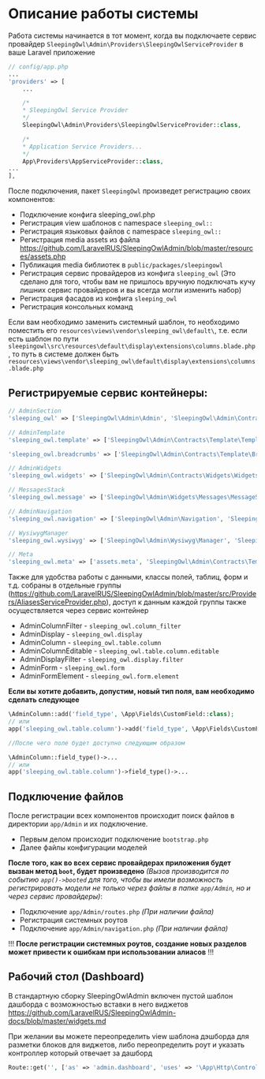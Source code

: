 # Описание работы системы

Работа системы начинается в тот момент, когда вы подключаете сервис провайдер `SleepingOwl\Admin\Providers\SleepingOwlServiceProvider` в ваше Laravel приложение

```php
// config/app.php
...
'providers' => [
    ...

    /*
    * SleepingOwl Service Provider
    */
    SleepingOwl\Admin\Providers\SleepingOwlServiceProvider::class,

    /*
    * Application Service Providers...
    */
    App\Providers\AppServiceProvider::class,
...
],
```

После подключения, пакет `SleepingOwl` произведет регистрацию своих компонентов:

- Подключение конфига sleeping_owl.php
- Регистрация view шаблонов c namespace `sleeping_owl::`
- Регистрация языковых файлов с namespace `sleeping_owl::`
- Регистрация media assets из файла https://github.com/LaravelRUS/SleepingOwlAdmin/blob/master/resources/assets.php
- Публикация media библиотек в `public/packages/sleepingowl`
- Регистрация сервис провайдеров из конфига `sleeping_owl` (Это сделано для того, чтобы вам не пришлось вручную
подключать кучу лишних сервис провайдеров и вы всегда могли изменить набор)
- Регистрация фасадов из конфига `sleeping_owl`
- Регистрация консольных команд

Если вам необходимо заменить системный шаблон, то необходимо поместить его `resources\views\vendor\sleeping_owl\default\`, т.е.
если есть шаблон по пути `sleepingowl\src\resources\default\display\extensions\columns.blade.php`, то путь в системе должен быть
`resources\views\vendor\sleeping_owl\default\display\extensions\columns.blade.php`

## Регистрируемые сервис контейнеры:

```php
// AdminSection
'sleeping_owl' => ['SleepingOwl\Admin\Admin', 'SleepingOwl\Admin\Contracts\AdminInterface']

// AdminTemplate
'sleeping_owl.template' => ['SleepingOwl\Admin\Contracts\Template\TemplateInterface']

'sleeping_owl.breadcrumbs' => ['SleepingOwl\Admin\Contracts\Template\Breadcrumbs']

// AdminWidgets
'sleeping_owl.widgets' => ['SleepingOwl\Admin\Contracts\Widgets\WidgetsRegistryInterface', 'SleepingOwl\Admin\Widgets\WidgetsRegistry']

// MessagesStack
'sleeping_owl.message' => ['SleepingOwl\Admin\Widgets\Messages\MessageStack']

// AdminNavigation
'sleeping_owl.navigation' => ['SleepingOwl\Admin\Navigation', 'SleepingOwl\Admin\Contracts\Navigation\NavigationInterface']

// WysiwygManager
'sleeping_owl.wysiwyg' => ['SleepingOwl\Admin\Wysiwyg\Manager', 'SleepingOwl\Admin\Contracts\Wysiwyg\WysiwygMangerInterface']

// Meta
'sleeping_owl.meta' => ['assets.meta', 'SleepingOwl\Admin\Contracts\Template\MetaInterface', 'SleepingOwl\Admin\Templates\Meta'],
```
Также для удобства работы с данными, классы полей, таблиц, форм и т.д. собраны в отдельные группы (https://github.com/LaravelRUS/SleepingOwlAdmin/blob/master/src/Providers/AliasesServiceProvider.php),
доступ к данным каждой группы также осуществляется через сервис контейнер

- AdminColumnFilter - `sleeping_owl.column_filter`
- AdminDisplay - `sleeping_owl.display`
- AdminColumn - `sleeping_owl.table.column`
- AdminColumnEditable - `sleeping_owl.table.column.editable`
- AdminDisplayFilter - `sleeping_owl.display.filter`
- AdminForm - `sleeping_owl.form`
- AdminFormElement - `sleeping_owl.form.element`

**Если вы хотите добавить, допустим, новый тип поля, вам необходимо сделать следующее**

```php
\AdminColumn::add('field_type', \App\Fields\CustomField::class);
// или
app('sleeping_owl.table.column')->add('field_type', \App\Fields\CustomField::class);

//После чего поле будет доступно следующим образом

\AdminColumn::field_type()->...
// или
app('sleeping_owl.table.column')->field_type()->...
```

## Подключение файлов

После регистрации всех компонентов происходит поиск файлов в директории `app/Admin` и их подключение.
- Первым делом происходит подключение `bootstrap.php`
- Далее файлы конфигурации моделей

**После того, как во всех сервис провайдерах приложения будет вызван метод `boot`, будет произведено**
*(Вызов производится по событию `app()->booted` для того, чтобы вы имели возможность регистрировать модели
не только через файлы в папке `app/Admin`, но и через сервис провайдеры)*:
- Подключение `app/Admin/routes.php` *(При наличии файла)*
- Регистрация системных роутов
- Подключение `app/Admin/navigation.php` *(При наличии файла)*

!!! **После регистрации системных роутов, создание новых разделов может привести к ошибкам при использовании алиасов** !!!


## Рабочий стол (Dashboard)
В стандартную сборку SleepingOwlAdmin включен пустой шаблон дашборда с возможностью вставки в него виджетов https://github.com/LaravelRUS/SleepingOwlAdmin-docs/blob/master/widgets.md

При желании вы можете переопределить view шаблона дэшборда для разметки блоков для виджетов, либо переопределить роут и указать контроллер который отвечает за дашборд
```php
Route::get('', ['as' => 'admin.dashboard', 'uses' => '\App\Http\Controllers\DashboardController@index']);
```
